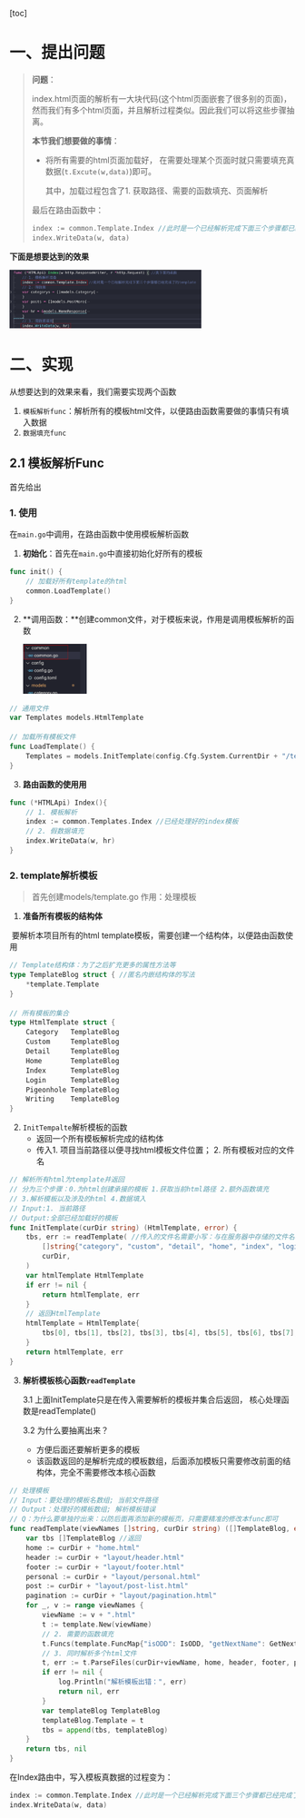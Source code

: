 [toc]



# 一、提出问题



> **问题**：
>
> index.html页面的解析有一大块代码(这个html页面嵌套了很多别的页面)，然而我们有多个html页面，并且解析过程类似。因此我们可以将这些步骤抽离。
>
> 
>
> **本节我们想要做的事情**：
>
> - 将所有需要的html页面加载好， 在需要处理某个页面时就只需要填充真数据(`t.Excute(w,data)`)即可。
>
>   其中，加载过程包含了1. 获取路径、需要的函数填充、页面解析
>
> 
>
> 最后在路由函数中：
>
> ```go
> index := common.Template.Index //此时是一个已经解析完成下面三个步骤都已经完成了的template
> index.WriteData(w, data)
> ```



**下面是想要达到的效果**

<img src="image/03模板.pic/image-20220517171545848.png" alt="image-20220517171545848" style="zoom:33%;" />



# 二、实现

从想要达到的效果来看，我们需要实现两个函数

1. `模板解析func`：解析所有的模板html文件，以便路由函数需要做的事情只有填入数据
2. `数据填充func`



## 2.1 模板解析Func



首先给出

### **1. 使用**

在`main.go`中调用，在路由函数中使用模板解析函数



1. **初始化**：首先在`main.go`中直接初始化好所有的模板

```go
func init() {
	// 加载好所有template的html
	common.LoadTemplate()
}
```

2. **调用函数：**创建common文件，对于模板来说，作用是调用模板解析的函数

   <img src="image/03模板.pic/image-20220517224703302.png" alt="image-20220517224703302" style="zoom:25%;" />

```go
// 通用文件
var Templates models.HtmlTemplate

// 加载所有模板文件
func LoadTemplate() {
	Templates = models.InitTemplate(config.Cfg.System.CurrentDir + "/template/")
}
```

3. **路由函数的使用用**

```go
func (*HTMLApi) Index(){
	// 1. 模板解析
	index := common.Templates.Index //已经处理好的index模板
	// 2. 假数据填充
	index.WriteData(w, hr)   
}
```



### 2. template解析模板

> 首先创建models/template.go 作用：处理模板



1. **准备所有模板的结构体**

​	要解析本项目所有的html template模板，需要创建一个结构体，以便路由函数使用

```go
// Template结构体：为了之后扩充更多的属性方法等
type TemplateBlog struct { //匿名内嵌结构体的写法
	*template.Template
}

// 所有模板的集合
type HtmlTemplate struct {
	Category   TemplateBlog
	Custom     TemplateBlog
	Detail     TemplateBlog
	Home       TemplateBlog
	Index      TemplateBlog
	Login      TemplateBlog
	Pigeonhole TemplateBlog
	Writing    TemplateBlog
}
```



2. `InitTempalte`解析模板的函数 
   - 返回一个所有模板解析完成的结构体
   - 传入1. 项目当前路径以便寻找html模板文件位置； 2. 所有模板对应的文件名

```go
// 解析所有html为template并返回
// 分为三个步骤：0.为html创建承接的模板 1.获取当前html路径 2.额外函数填充
// 3.解析模板以及涉及的html 4.数据填入
// Input:1. 当前路径
// Output:全部已经加载好的模板
func InitTemplate(curDir string) (HtmlTemplate, error) {
	tbs, err := readTemplate( //传入的文件名需要小写：与在服务器中存储的文件名相同，为了后面需要路径处理
		[]string{"category", "custom", "detail", "home", "index", "login", "pigeonhole", "writing"},
		curDir,
	)
	var htmlTemplate HtmlTemplate
	if err != nil {
		return htmlTemplate, err
	}
	// 返回HtmlTemplate
	htmlTemplate = HtmlTemplate{
		tbs[0], tbs[1], tbs[2], tbs[3], tbs[4], tbs[5], tbs[6], tbs[7],
	}
	return htmlTemplate, err
}
```



3. **解析模板核心函数`readTemplate`**

   3.1 上面InitTemplate只是在传入需要解析的模板并集合后返回， 核心处理函数是readTemplate()

   3.2 为什么要抽离出来？

   - 方便后面还要解析更多的模板
   - 该函数返回的是解析完成的模板数组，后面添加模板只需要修改前面的结构体，完全不需要修改本核心函数

```go
// 处理模板
// Input：要处理的模板名数组; 当前文件路径
// Output：处理好的模板数组; 解析模板错误
// Q：为什么要单独拧出来：以防后面再添加新的模板页，只需要精准的修改本func即可
func readTemplate(viewNames []string, curDir string) ([]TemplateBlog, error) {
	var tbs []TemplateBlog //返回
	home := curDir + "home.html"
	header := curDir + "layout/header.html"
	footer := curDir + "layout/footer.html"
	personal := curDir + "layout/personal.html"
	post := curDir + "layout/post-list.html"
	pagination := curDir + "layout/pagination.html"
	for _, v := range viewNames {
		viewName := v + ".html"
		t := template.New(viewName)
		// 2. 需要的函数填充
		t.Funcs(template.FuncMap{"isODD": IsODD, "getNextName": GetNextName, "date": Date, "dateDay": DateDay}) //传入函数
		// 3. 同时解析多个html文件
		t, err := t.ParseFiles(curDir+viewName, home, header, footer, pagination, personal, post)
		if err != nil {
			log.Println("解析模板出错：", err)
			return nil, err
		}
		var templateBlog TemplateBlog
		templateBlog.Template = t
		tbs = append(tbs, templateBlog)
	}
	return tbs, nil
}
```



















在Index路由中，写入模板真数据的过程变为：
```go
index := common.Template.Index //此时是一个已经解析完成下面三个步骤都已经完成了的template
index.WriteData(w, data)
```

